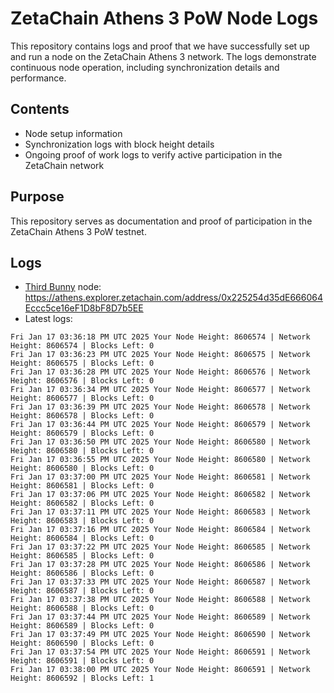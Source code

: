 # ZetaChain Athens 3 PoW Node Logs
This repository contains logs and proof that we have successfully set up and run a node on the ZetaChain Athens 3 network. The logs demonstrate continuous node operation, including synchronization details and performance.

## Contents
- Node setup information
- Synchronization logs with block height details
- Ongoing proof of work logs to verify active participation in the ZetaChain network

## Purpose
This repository serves as documentation and proof of participation in the ZetaChain Athens 3 PoW testnet.

## Logs

- [Third Bunny](https://thirdbunny.xyz/) node: https://athens.explorer.zetachain.com/address/0x225254d35dE666064Eccc5ce16eF1D8bF8D7b5EE
- Latest logs:
```
Fri Jan 17 03:36:18 PM UTC 2025 Your Node Height: 8606574 | Network Height: 8606574 | Blocks Left: 0
Fri Jan 17 03:36:23 PM UTC 2025 Your Node Height: 8606575 | Network Height: 8606575 | Blocks Left: 0
Fri Jan 17 03:36:28 PM UTC 2025 Your Node Height: 8606576 | Network Height: 8606576 | Blocks Left: 0
Fri Jan 17 03:36:34 PM UTC 2025 Your Node Height: 8606577 | Network Height: 8606577 | Blocks Left: 0
Fri Jan 17 03:36:39 PM UTC 2025 Your Node Height: 8606578 | Network Height: 8606578 | Blocks Left: 0
Fri Jan 17 03:36:44 PM UTC 2025 Your Node Height: 8606579 | Network Height: 8606579 | Blocks Left: 0
Fri Jan 17 03:36:50 PM UTC 2025 Your Node Height: 8606580 | Network Height: 8606580 | Blocks Left: 0
Fri Jan 17 03:36:55 PM UTC 2025 Your Node Height: 8606580 | Network Height: 8606580 | Blocks Left: 0
Fri Jan 17 03:37:00 PM UTC 2025 Your Node Height: 8606581 | Network Height: 8606581 | Blocks Left: 0
Fri Jan 17 03:37:06 PM UTC 2025 Your Node Height: 8606582 | Network Height: 8606582 | Blocks Left: 0
Fri Jan 17 03:37:11 PM UTC 2025 Your Node Height: 8606583 | Network Height: 8606583 | Blocks Left: 0
Fri Jan 17 03:37:16 PM UTC 2025 Your Node Height: 8606584 | Network Height: 8606584 | Blocks Left: 0
Fri Jan 17 03:37:22 PM UTC 2025 Your Node Height: 8606585 | Network Height: 8606585 | Blocks Left: 0
Fri Jan 17 03:37:28 PM UTC 2025 Your Node Height: 8606586 | Network Height: 8606586 | Blocks Left: 0
Fri Jan 17 03:37:33 PM UTC 2025 Your Node Height: 8606587 | Network Height: 8606587 | Blocks Left: 0
Fri Jan 17 03:37:38 PM UTC 2025 Your Node Height: 8606588 | Network Height: 8606588 | Blocks Left: 0
Fri Jan 17 03:37:44 PM UTC 2025 Your Node Height: 8606589 | Network Height: 8606589 | Blocks Left: 0
Fri Jan 17 03:37:49 PM UTC 2025 Your Node Height: 8606590 | Network Height: 8606590 | Blocks Left: 0
Fri Jan 17 03:37:54 PM UTC 2025 Your Node Height: 8606591 | Network Height: 8606591 | Blocks Left: 0
Fri Jan 17 03:38:00 PM UTC 2025 Your Node Height: 8606591 | Network Height: 8606592 | Blocks Left: 1
```
